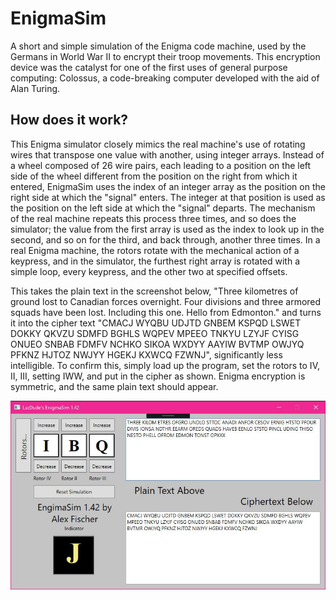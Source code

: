 # EnigmaSim
A short and simple simulation of the Enigma code machine, used by the Germans in World War II to encrypt their troop movements.
This encryption device was the catalyst for one of the first uses of general purpose computing: Colossus, a code-breaking computer developed with the aid of Alan Turing.

## How does it work?

This Enigma simulator closely mimics the real machine's use of rotating wires that transpose one value with another, using integer arrays. Instead of a wheel composed of 26 wire pairs, each leading to a position on the left side of the wheel different from the position on the right from which it entered, EnigmaSim uses the index of an integer array as the position on the right side at which the "signal" enters. The integer at that position is used as the position on the left side at which the "signal" departs. 
The mechanism of the real machine repeats this process three times, and so does the simulator; the value from the first array is used as the index to look up in the second, and so on for the third, and back through, another three times.
In a real Enigma machine, the rotors rotate with the mechanical action of a keypress, and in the simulator, the furthest right array is rotated with a simple loop, every keypress, and the other two at specified offsets.

This takes the plain text in the screenshot below, "Three kilometres of ground lost to Canadian forces overnight. Four divisions and three armored squads have been lost. Including this one. Hello from Edmonton." and turns it into the cipher text "CMACJ WYQBU UDJTD GNBEM KSPQD LSWET DOKKY QKVZU SDMFD BGHLS WQPEV MPEEO TNKYU LZYJF CYISG ONUEO SNBAB FDMFV NCHKO SIKOA WXDYY AAYIW BVTMP OWJYQ PFKNZ HJTOZ NWJYY HGEKJ KXWCQ FZWNJ", significantly less intelligible.
To confirm this, simply load up the program, set the rotors to IV, II, III, setting IWW, and put in the cipher as shown. Enigma encryption is symmetric, and the same plain text should appear.

![Screenshot](https://github.com/LazDude2012/EnigmaSim/blob/master/screenshot-inuse.JPG?raw=true)


